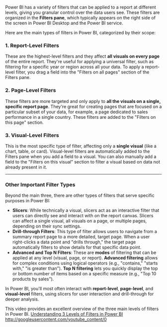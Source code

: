 Power BI has a variety of filters that can be applied to a report at different levels, giving you granular control over the data users see. These filters are organized in the **Filters pane**, which typically appears on the right side of the screen in Power BI Desktop and the Power BI service.

Here are the main types of filters in Power BI, categorized by their scope:

### **1. Report-Level Filters**
These are the highest-level filters and they affect **all visuals on every page** of the entire report. They're useful for applying a universal filter, such as filtering for a specific year or region across all your data. To apply a report-level filter, you drag a field into the "Filters on all pages" section of the Filters pane.

### **2. Page-Level Filters**
These filters are more targeted and only apply to **all the visuals on a single, specific report page**. They're great for creating pages that are focused on a particular subset of your data, for example, a page dedicated to sales performance in a single country. These filters are added to the "Filters on this page" section.

### **3. Visual-Level Filters**
This is the most specific type of filter, affecting only a **single visual** (like a chart, table, or card). Visual-level filters are automatically added to the Filters pane when you add a field to a visual. You can also manually add a field to the "Filters on this visual" section to filter a visual based on data not already present in it. 

---

### **Other Important Filter Types**

Beyond the main three, there are other types of filters that serve specific purposes in Power BI:

* **Slicers**: While technically a visual, slicers act as an interactive filter that users can directly see and interact with on the report canvas. Slicers can affect a single visual, all visuals on a page, or multiple pages, depending on their sync settings.
* **Drill-through Filters**: This type of filter allows users to navigate from a summary report page to a more detailed, target page. When a user right-clicks a data point and "drills through," the target page automatically filters to show details for that specific data point.
* **Advanced and Top N Filters**: These are **modes** of filtering that can be applied at any level (visual, page, or report). **Advanced filtering** allows for complex conditions using logical operators (e.g., "contains," "starts with," "is greater than"). **Top N filtering** lets you quickly display the top or bottom number of items based on a specific measure (e.g., "Top 10 products by sales").

In Power BI, you'll most often interact with **report-level**, **page-level**, and **visual-level** filters, using slicers for user interaction and drill-through for deeper analysis.

This video provides an excellent overview of the three main levels of filters in Power BI. [Understanding 3 Levels of Filters in Power BI](https://www.youtube.com/watch?v=bI7F0ObuPcw)
http://googleusercontent.com/youtube_content/0